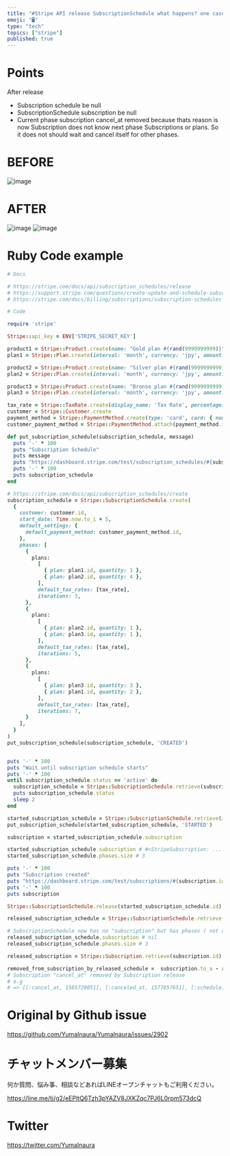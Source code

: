```yaml
---
title: "#Stripe API release SubscriptionSchedule what happens? one case Subscr"
emoji: "🖥"
type: "tech"
topics: ["stripe"]
published: true
---
```


# Points

After release

- Subscription  schedule be null
- SubscriptionSchedule  subscription be null
- Current phase subscription cancel_at removed because thats reason is now Subscription does not know next phase Subscriptions or plans. So it does not should wait and cancel itself for other phases.

# BEFORE


![image](https://user-images.githubusercontent.com/13635059/71638603-bd946100-2ca7-11ea-98bc-59edcc3fcd9f.png)

# AFTER

![image](https://user-images.githubusercontent.com/13635059/71638604-be2cf780-2ca7-11ea-8a52-d18bc4976198.png)
![image](https://user-images.githubusercontent.com/13635059/71638602-b8cfad00-2ca7-11ea-9010-6138d4724b15.png)

# Ruby Code example

```rb
# Docs

# https://stripe.com/docs/api/subscription_schedules/release
# https://support.stripe.com/questions/create-update-and-schedule-subscriptions
# https://stripe.com/docs/billing/subscriptions/subscription-schedules

# Code

require 'stripe'

Stripe::api_key = ENV['STRIPE_SECRET_KEY']

product1 = Stripe::Product.create(name: "Gold plan #{rand(9999999999)}")
plan1 = Stripe::Plan.create(interval: 'month', currency: 'jpy', amount: 5000, product: product1.id, usage_type: 'licensed')

product2 = Stripe::Product.create(name: "Silver plan #{rand(9999999999)}")
plan2 = Stripe::Plan.create(interval: 'month', currency: 'jpy', amount: 3000, product: product2.id, usage_type: 'licensed')

product3 = Stripe::Product.create(name: "Bronse plan #{rand(9999999999)}")
plan3 = Stripe::Plan.create(interval: 'month', currency: 'jpy', amount: 1000, product: product3.id, usage_type: 'licensed')

tax_rate = Stripe::TaxRate.create(display_name: 'Tax Rate', percentage: 10.0, inclusive: false)
customer = Stripe::Customer.create
payment_method = Stripe::PaymentMethod.create(type: 'card', card: { number: '4242424242424242', exp_year: 2030, exp_month: 01})
customer_payment_method = Stripe::PaymentMethod.attach(payment_method.id, customer: customer.id)

def put_subscription_schedule(subscription_schedule, message)
  puts '-' * 100
  puts "Subscription Schedule"
  puts message
  puts "https://dashboard.stripe.com/test/subscription_schedules/#{subscription_schedule.id}"
  puts '-' * 100
  puts subscription_schedule
end

# https://stripe.com/docs/api/subscription_schedules/create
subscription_schedule = Stripe::SubscriptionSchedule.create(
  {
    customer: customer.id,
    start_date: Time.now.to_i + 5,
    default_settings: {
      default_payment_method: customer_payment_method.id,
    },
    phases: [
      {
        plans:
          [
            { plan: plan1.id, quantity: 1 },
            { plan: plan2.id, quantity: 4 },
          ],
          default_tax_rates: [tax_rate],
          iterations: 3,
      },
      {
        plans:
          [
            { plan: plan2.id, quantity: 1 },
            { plan: plan3.id, quantity: 1 },
          ],
          default_tax_rates: [tax_rate],
          iterations: 5,
      },
      {
        plans:
          [
            { plan: plan3.id, quantity: 3 },
            { plan: plan1.id, quantity: 2 },
          ],
          default_tax_rates: [tax_rate],
          iterations: 7,
      }
    ],
  }
)
put_subscription_schedule(subscription_schedule, 'CREATED')


puts '-' * 100
puts "Wait until subscription schedule starts"
puts '-' * 100
until subscription_schedule.status == 'active' do
  subscription_schedule = Stripe::SubscriptionSchedule.retrieve(subscription_schedule.id)
  puts subscription_schedule.status
  sleep 2
end

started_subscription_schedule = Stripe::SubscriptionSchedule.retrieve(id: subscription_schedule.id, expand: ['subscription'])
put_subscription_schedule(started_subscription_schedule, 'STARTED')

subscription = started_subscription_schedule.subscription

started_subscription_schedule.subscription # #<StripeSubscription: ...
started_subscription_schedule.phases.size # 3

puts '-' * 100
puts "Subscription created"
puts "https://dashboard.stripe.com/test/subscriptions/#{subscription.id}"
puts '-' * 100
puts subscription

Stripe::SubscriptionSchedule.release(started_subscription_schedule.id)

released_subscription_schedule = Stripe::SubscriptionSchedule.retrieve(id: subscription_schedule.id, expand: ['subscription'])

# SubscriptionSchedule now has no "subscription" but has phases ( not used ? )
released_subscription_schedule.subscription # nil
released_subscription_schedule.phases.size # 3

released_subscription = Stripe::Subscription.retrieve(subscription.id)

removed_from_subscription_by_released_schedule =  subscription.to_a - released_subscription.to_a
# Subscription "cancel_at" removed by Subscription release
# e.g
# => [[:cancel_at, 1585720051], [:canceled_at, 1577857651], [:schedule, "sub_sched_1Fw03HCmti5jpytUpJMypWcA"]]

```

# Original by Github issue

https://github.com/YumaInaura/YumaInaura/issues/2902








<!-- Update From Qiita API -->

# チャットメンバー募集


何か質問、悩み事、相談などあればLINEオープンチャットもご利用ください。

https://line.me/ti/g2/eEPltQ6Tzh3pYAZV8JXKZqc7PJ6L0rpm573dcQ





# Twitter


https://twitter.com/YumaInaura


<!-- Update From Qiita API -->


